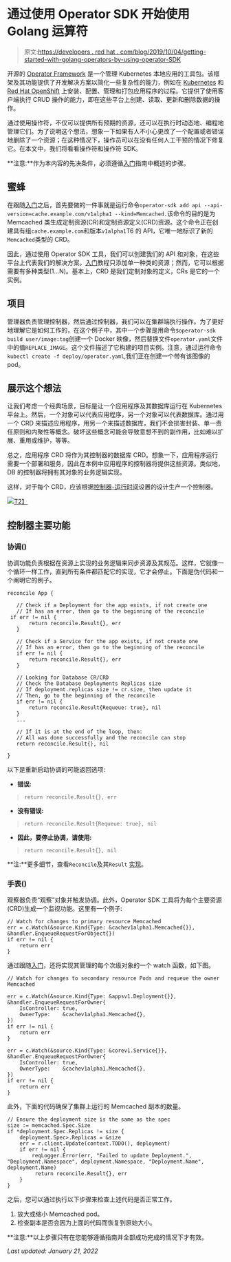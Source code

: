 # 通过使用 Operator SDK 开始使用 Golang 运算符

> 原文:[https://developers . red hat . com/blog/2019/10/04/getting-started-with-golang-operators-by-using-operator-SDK](https://developers.redhat.com/blog/2019/10/04/getting-started-with-golang-operators-by-using-operator-sdk)

开源的 [Operator Framework](https://coreos.com/blog/introducing-operator-framework) 是一个管理 Kubernetes 本地应用的工具包。该框架及其功能提供了开发解决方案以简化一些复杂性的能力，例如在 [Kubernetes](https://developers.redhat.com/topics/kubernetes/) 和 [Red Hat OpenShift](https://developers.redhat.com/openshift/) 上安装、配置、管理和打包应用程序的过程。它提供了使用客户端执行 CRUD 操作的能力，即在这些平台上创建、读取、更新和删除数据的操作。

通过使用操作符，不仅可以提供所有预期的资源，还可以在执行时动态地、编程地管理它们。为了说明这个想法，想象一下如果有人不小心更改了一个配置或者错误地删除了一个资源；在这种情况下，操作员可以在没有任何人工干预的情况下修复它。在本文中，我们将看看操作符和操作符 SDK。

**注意:**作为本内容的先决条件，必须遵循[入门](https://github.com/operator-framework/getting-started)指南中概述的步骤。

## 蜜蜂

在跟随[入门](https://github.com/operator-framework/getting-started)之后，首先要做的一件事就是运行命令`operator-sdk add api --api-version=cache.example.com/v1alpha1 --kind=Memcached.`该命令的目的是为 Memcached 类生成定制资源(CR)和定制资源定义(CRD)资源。这个命令正在创建具有组`cache.example.com`和版本`v1alpha1`T6 的 API，它唯一地标识了新的`Memcached`类型的 CRD。

因此，通过使用 Operator SDK 工具，我们可以创建我们的 API 和对象，在这些平台上代表我们的解决方案。[入门](https://github.com/operator-framework/getting-started)教程只添加单一种类的资源；然而，它可以根据需要有多种类型(1…N)。基本上，CRD 是我们定制对象的定义，CRs 是它的一个实例。

## 项目

管理器负责管理控制器，然后通过控制器，我们可以在集群端执行操作。为了更好地理解它是如何工作的，在这个例子中，其中一个步骤是用命令`$operator-sdk build user/image:tag`创建一个 Docker 映像，然后替换文件`operator.yaml`文件中的值`REPLACE_IMAGE`。这个文件描述了它构建的项目实例。注意，通过运行命令`kubectl create -f deploy/operator.yaml`,我们正在创建一个带有该图像的 pod。

## **展示**这个想法

让我们考虑一个经典场景，目标是让一个应用程序及其数据库运行在 Kubernetes 平台上。然后，一个对象可以代表应用程序，另一个对象可以代表数据库。通过用一个 CRD 来描述应用程序，用另一个来描述数据库，我们不会损害封装、单一责任原则和内聚性等概念。破坏这些概念可能会导致意想不到的副作用，比如难以扩展、重用或维护，等等。

总之，应用程序 CRD 将作为其控制器的数据库 CRD。想象一下，应用程序运行需要一个部署和服务，因此在本例中应用程序的控制器将提供这些资源。类似地，DB 的控制器将拥有其对象的业务逻辑实现。

这样，对于每个 CRD，应该根据[控制器-运行时间](https://github.com/kubernetes-sigs/controller-runtime)设置的设计生产一个控制器。

[![](../Images/aaf22f3fc56ac3ac685ef5f512d9aecf.png)T2】](https://che.openshift.io/f?url=https://raw.githubusercontent.com/redhat-developer/devfile/master/getting-started/go/devfile.yaml/?sc_cid=7013a000002D1quAAC)

## 控制器主要功能

### 协调()

协调功能负责根据在资源上实现的业务逻辑来同步资源及其规范。这样，它就像一个循环一样工作，直到所有条件都匹配它的实现，它才会停止。下面是伪代码和一个阐明它的例子。

```
reconcile App {

   // Check if a Deployment for the app exists, if not create one
   // If has an error, then go to the beginning of the reconcile
 if err != nil {
       return reconcile.Result{}, err 
   } 

   // Check if a Service for the app exists, if not create one 
   // If has an error, then go to the beginning of the reconcile
   if err != nil {
       return reconcile.Result{}, err 
   }  

   // Looking for Database CR/CRD 
   // Check the Database Deployments Replicas size
   // If deployment.replicas size != cr.size, then update it
   // Then, go to the beginning of the reconcile
   if err != nil {
       return reconcile.Result{Requeue: true}, nil
   }  
   ...

   // If it is at the end of the loop, then:
   // All was done successfully and the reconcile can stop  
   return reconcile.Result{}, nil

}

```

以下是重新启动协调的可能返回选项:

*   **错误:**

> `return reconcile.Result{}, err`

*   **没有错误:**

> `return reconcile.Result{Requeue: true}, nil`

*   **因此，要停止协调，请使用:**

> `return reconcile.Result{}, nil`

**注:**更多细节，查看`Reconcile`及其`Result` [实现](https://godoc.org/sigs.k8s.io/controller-runtime/pkg/reconcile)。

### 手表()

观察器负责“观察”对象并触发协调。此外，Operator SDK 工具将为每个主要资源(CRD)生成一个监视功能。这里有一个例子:

```
// Watch for changes to primary resource Memcached
err = c.Watch(&source.Kind{Type: &cachev1alpha1.Memcached{}}, &handler.EnqueueRequestForObject{})
if err != nil {
    return err
}

```

通过跟随[入门](https://github.com/operator-framework/getting-started)，还将实现其管理的每个次级对象的一个 watch 函数，如下图。

```
// Watch for changes to secondary resource Pods and requeue the owner Memcached

err = c.Watch(&source.Kind{Type: &appsv1.Deployment{}}, &handler.EnqueueRequestForOwner{
    IsController: true,
    OwnerType:    &cachev1alpha1.Memcached{},
})
if err != nil {
    return err
}

err = c.Watch(&source.Kind{Type: &corev1.Service{}}, &handler.EnqueueRequestForOwner{
    IsController: true,
    OwnerType:    &cachev1alpha1.Memcached{},
})
if err != nil {
    return err
}

```

此外，下面的代码确保了集群上运行的 Memcached 副本的数量。

```
// Ensure the deployment size is the same as the spec
size := memcached.Spec.Size
if *deployment.Spec.Replicas != size {
    deployment.Spec>.Replicas = &size
    err = r.client.Update(context.TODO(), deployment)
    if err != nil {
        reqLogger.Error(err, "Failed to update Deployment.", "Deployment.Namespace", deployment.Namespace, "Deployment.Name", deployment.Name)
         return reconcile.Result{}, err
    }
}

```

之后，您可以通过执行以下步骤来检查上述代码是否正常工作。

1.  放大或缩小 Memcached pod。
2.  检查副本是否会因为上面的代码而恢复到原始大小。

**注意:**以上步骤只有在您能够遵循指南并全部成功完成的情况下才有效。

*Last updated: January 21, 2022*